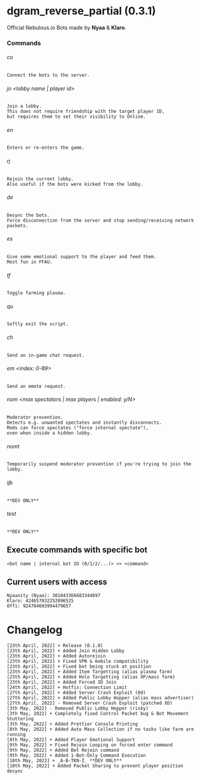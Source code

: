 # dgram_reverse_partial (0.3.1)
Official Nebulous.io Bots made by **Nyaa** &amp; **Klaro**.


### Commands
###### co
	Connect the bots to the server.


###### jo <lobby name | player id>
	Join a lobby.
	This does not require friendship with the target player ID,
	but requires them to set their visibility to Online.


###### en
	Enters or re-enters the game.


###### rj
	Rejoin the current lobby.
	Also useful if the bots were kicked from the lobby.


###### de
	Desync the bots.
	Force disconnection from the server and stop sending/receiving network packets.


###### es
	Give some emotional support to the player and feed them.
	Most fun in FFAU.


###### tf
	Toggle farming plasma.


###### qu
	Softly exit the script.


###### ch <message>
	Send an in-game chat request.


###### em <index: 0-89>
	Send an emote request.


###### nom <max spectators | max players | enabled: y/N>
	Moderator prevention.
	Detects e.g. unwanted spectates and instantly disconnects.
	Mods can force spectates ("force internal spectate"),
	even when inside a hidden lobby.


###### nomt <timeout>
	Temporarily suspend moderator prevention if you're trying to join the lobby.


###### ijb <token>
	**DEV ONLY**


###### test
	**DEV ONLY**


## Execute commands with specific bot
	<bot name | internal bot ID (0/1/2/...)> >> <command>


## Current users with access
	Nyaanity (Nyaa): 381843366683344897
	Klaro: 424657032252096525
	Offi: 924784693994479657


# Changelog
	[23th April, 2022] + Release (0.1.0)
	[23th April, 2022] + Added Join Hidden Lobby
	[23th April, 2022] + Added Autorejoin
	[23th April, 2022] + Fixed VPN & mobile compatibility
	[23th April, 2022] + Fixed bot being stuck at position
	[23th April, 2022] + Added Item Targetting (alias plasma farm)
	[23th April, 2022] + Added Hole Targetting (alias XP/mass farm)
	[23th April, 2022] + Added Forced ID Join
	[24th April, 2022] + Hotfix: Connection Limit
	[27th April, 2022] + Added Server Crash Exploit (0d)
	[27th April, 2022] + Added Public Lobby Hopper (alias mass advertiser)
	[27th April, 2022] - Removed Server Crash Exploit (patched XD)
	[3th May, 2022] - Removed Public Lobby Hopper (risky)
	[3th May, 2022] + Completely fixed Control Packet bug & Bot Movement Stuttering
	[3th May, 2022] + Added Prettier Console Printing
	[8th May, 2022] + Added Auto Mass Collection if no tasks like farm are running
	[8th May, 2022] + Added Player Emotional Support
	[9th May, 2022] + Fixed Rejoin Looping on forced enter command
	[9th May, 2022] + Added Bot Rejoin command
	[9th May, 2022] + Added 1-Bot-Only Command Execution
	[10th May, 2022] + _A-B-TKN-I_ **DEV ONLY**
	[10th May, 2022] + Added Packet Sharing to prevent player position desync

